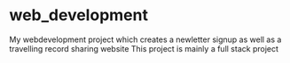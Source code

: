 # web_development
My webdevelopment project which creates a newletter signup as well as a travelling record sharing website
This project is mainly a full stack project
